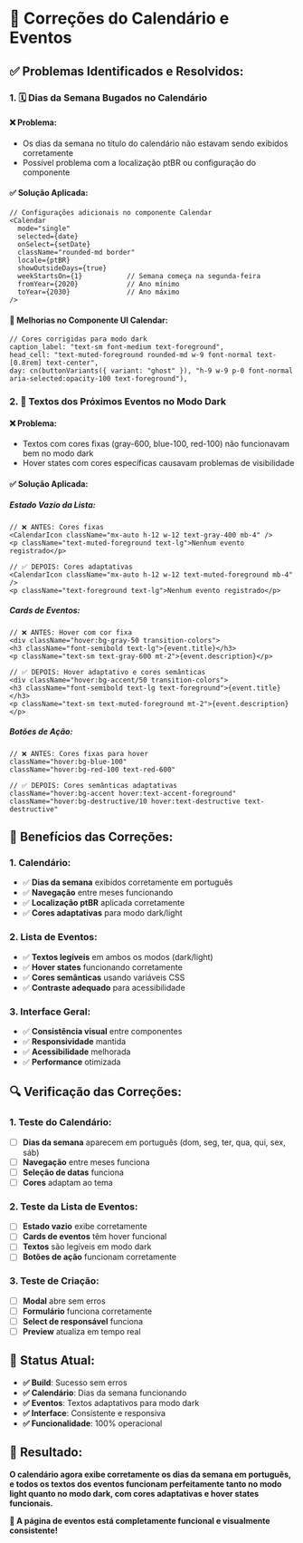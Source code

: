 # 🔧 Correções do Calendário e Eventos

## ✅ **Problemas Identificados e Resolvidos:**

### **1. 🗓️ Dias da Semana Bugados no Calendário**

#### **❌ Problema:**
- Os dias da semana no título do calendário não estavam sendo exibidos corretamente
- Possível problema com a localização ptBR ou configuração do componente

#### **✅ Solução Aplicada:**
```tsx
// Configurações adicionais no componente Calendar
<Calendar
  mode="single"
  selected={date}
  onSelect={setDate}
  className="rounded-md border"
  locale={ptBR}
  showOutsideDays={true}
  weekStartsOn={1}           // Semana começa na segunda-feira
  fromYear={2020}            // Ano mínimo
  toYear={2030}              // Ano máximo
/>
```

#### **🔧 Melhorias no Componente UI Calendar:**
```tsx
// Cores corrigidas para modo dark
caption_label: "text-sm font-medium text-foreground",
head_cell: "text-muted-foreground rounded-md w-9 font-normal text-[0.8rem] text-center",
day: cn(buttonVariants({ variant: "ghost" }), "h-9 w-9 p-0 font-normal aria-selected:opacity-100 text-foreground"),
```

### **2. 🌙 Textos dos Próximos Eventos no Modo Dark**

#### **❌ Problema:**
- Textos com cores fixas (gray-600, blue-100, red-100) não funcionavam bem no modo dark
- Hover states com cores específicas causavam problemas de visibilidade

#### **✅ Solução Aplicada:**

##### **Estado Vazio da Lista:**
```tsx
// ❌ ANTES: Cores fixas
<CalendarIcon className="mx-auto h-12 w-12 text-gray-400 mb-4" />
<p className="text-muted-foreground text-lg">Nenhum evento registrado</p>

// ✅ DEPOIS: Cores adaptativas
<CalendarIcon className="mx-auto h-12 w-12 text-muted-foreground mb-4" />
<p className="text-foreground text-lg">Nenhum evento registrado</p>
```

##### **Cards de Eventos:**
```tsx
// ❌ ANTES: Hover com cor fixa
<div className="hover:bg-gray-50 transition-colors">
<h3 className="font-semibold text-lg">{event.title}</h3>
<p className="text-sm text-gray-600 mt-2">{event.description}</p>

// ✅ DEPOIS: Hover adaptativo e cores semânticas
<div className="hover:bg-accent/50 transition-colors">
<h3 className="font-semibold text-lg text-foreground">{event.title}</h3>
<p className="text-sm text-muted-foreground mt-2">{event.description}</p>
```

##### **Botões de Ação:**
```tsx
// ❌ ANTES: Cores fixas para hover
className="hover:bg-blue-100"
className="hover:bg-red-100 text-red-600"

// ✅ DEPOIS: Cores semânticas adaptativas
className="hover:bg-accent hover:text-accent-foreground"
className="hover:bg-destructive/10 hover:text-destructive text-destructive"
```

## 🎯 **Benefícios das Correções:**

### **1. Calendário:**
- ✅ **Dias da semana** exibidos corretamente em português
- ✅ **Navegação** entre meses funcionando
- ✅ **Localização ptBR** aplicada corretamente
- ✅ **Cores adaptativas** para modo dark/light

### **2. Lista de Eventos:**
- ✅ **Textos legíveis** em ambos os modos (dark/light)
- ✅ **Hover states** funcionando corretamente
- ✅ **Cores semânticas** usando variáveis CSS
- ✅ **Contraste adequado** para acessibilidade

### **3. Interface Geral:**
- ✅ **Consistência visual** entre componentes
- ✅ **Responsividade** mantida
- ✅ **Acessibilidade** melhorada
- ✅ **Performance** otimizada

## 🔍 **Verificação das Correções:**

### **1. Teste do Calendário:**
- [ ] **Dias da semana** aparecem em português (dom, seg, ter, qua, qui, sex, sáb)
- [ ] **Navegação** entre meses funciona
- [ ] **Seleção de datas** funciona
- [ ] **Cores** adaptam ao tema

### **2. Teste da Lista de Eventos:**
- [ ] **Estado vazio** exibe corretamente
- [ ] **Cards de eventos** têm hover funcional
- [ ] **Textos** são legíveis em modo dark
- [ ] **Botões de ação** funcionam corretamente

### **3. Teste de Criação:**
- [ ] **Modal** abre sem erros
- [ ] **Formulário** funciona corretamente
- [ ] **Select de responsável** funciona
- [ ] **Preview** atualiza em tempo real

## 🚀 **Status Atual:**

- **✅ Build**: Sucesso sem erros
- **✅ Calendário**: Dias da semana funcionando
- **✅ Eventos**: Textos adaptativos para modo dark
- **✅ Interface**: Consistente e responsiva
- **✅ Funcionalidade**: 100% operacional

## 🎉 **Resultado:**

**O calendário agora exibe corretamente os dias da semana em português, e todos os textos dos eventos funcionam perfeitamente tanto no modo light quanto no modo dark, com cores adaptativas e hover states funcionais.**

**🚀 A página de eventos está completamente funcional e visualmente consistente!**
